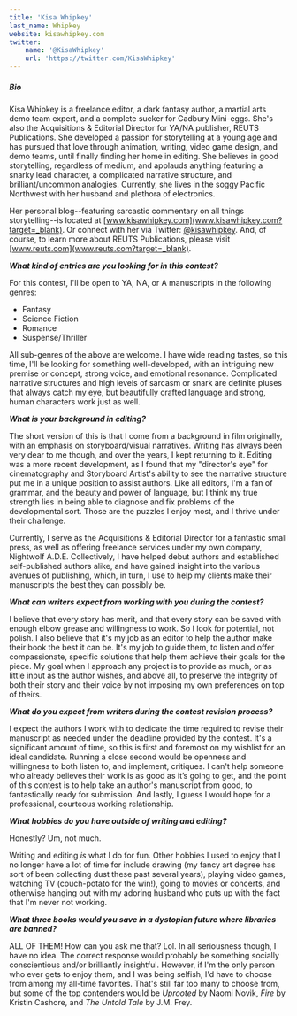 ```yaml
---
title: 'Kisa Whipkey'
last_name: Whipkey
website: kisawhipkey.com
twitter:
    name: '@KisaWhipkey'
    url: 'https://twitter.com/KisaWhipkey'
---
```


##### Bio

Kisa Whipkey is a freelance editor, a dark fantasy author, a martial arts demo team expert, and a complete sucker for Cadbury Mini-eggs. She's also the Acquisitions & Editorial Director for YA/NA publisher, REUTS Publications. She developed a passion for storytelling at a young age and has pursued that love through animation, writing, video game design, and demo teams, until finally finding her home in editing. She believes in good storytelling, regardless of medium, and applauds anything featuring a snarky lead character, a complicated narrative structure, and brilliant/uncommon analogies. Currently, she lives in the soggy Pacific Northwest with her husband and plethora of electronics.

Her personal blog--featuring sarcastic commentary on all things storytelling--is located at [www.kisawhipkey.com](www.kisawhipkey.com?target=_blank). Or connect with her via Twitter: [@kisawhipkey](https://twitter.com/KisaWhipkey?target=_blank). And, of course, to learn more about REUTS Publications, please visit [www.reuts.com](www.reuts.com?target=_blank).


***What kind of entries are you looking for in this contest?***

For this contest, I'll be open to YA, NA, or A manuscripts in the following genres:

 * Fantasy
 * Science Fiction
 * Romance
 * Suspense/Thriller

All sub-genres of the above are welcome. I have wide reading tastes, so this time, I'll be looking for something well-developed, with an intriguing new premise or concept, strong voice, and emotional resonance. Complicated narrative structures and high levels of sarcasm or snark are definite pluses that always catch my eye, but beautifully crafted language and strong, human characters work just as well.

***What is your background in editing?***

The short version of this is that I come from a background in film originally, with an emphasis on storyboard/visual narratives. Writing has always been very dear to me though, and over the years, I kept returning to it. Editing was a more recent development, as I found that my "director's eye" for cinematography and Storyboard Artist's ability to see the narrative structure put me in a unique position to assist authors. Like all editors, I'm a fan of grammar, and the beauty and power of language, but I think my true strength lies in being able to diagnose and fix problems of the developmental sort. Those are the puzzles I enjoy most, and I thrive under their challenge.

Currently, I serve as the Acquisitions & Editorial Director for a fantastic small press, as well as offering freelance services under my own company, Nightwolf A.D.E. Collectively, I have helped debut authors and established self-published authors alike, and have gained insight into the various avenues of publishing, which, in turn, I use to help my clients make their manuscripts the best they can possibly be.

***What can writers expect from working with you during the contest?***

I believe that every story has merit, and that every story can be saved with enough elbow grease and willingness to work. So I look for potential, not polish. I also believe that it's my job as an editor to help the author make their book the best it can be. It's my job to guide them, to listen and offer compassionate, specific solutions that help them achieve their goals for the piece. My goal when I approach any project is to provide as much, or as little input as the author wishes, and above all, to preserve the integrity of both their story and their voice by not imposing my own preferences on top of theirs.

***What do you expect from writers during the contest revision process?***

I expect the authors I work with to dedicate the time required to revise their manuscript as needed under the deadline provided by the contest. It's a significant amount of time, so this is first and foremost on my wishlist for an ideal candidate. Running a close second would be openness and willingness to both listen to, and implement, critiques. I can't help someone who already believes their work is as good as it’s going to get, and the point of this contest is to help take an author's manuscript from good, to fantastically ready for submission. And lastly, I guess I would hope for a professional, courteous working relationship.

***What hobbies do you have outside of writing and editing?***

Honestly? Um, not much.

Writing and editing _is_ what I do for fun. Other hobbies I used to enjoy that I no longer have a lot of time for include drawing (my fancy art degree has sort of been collecting dust these past several years), playing video games, watching TV (couch-potato for the win!), going to movies or concerts, and otherwise hanging out with my adoring husband who puts up with the fact that I'm never not working.

***What three books would you save in a dystopian future where libraries are banned?***

ALL OF THEM! How can you ask me that? Lol. In all seriousness though, I have no idea. The correct response would probably be something socially conscientious and/or brilliantly insightful. However, if I'm the only person who ever gets to enjoy them, and I was being selfish, I'd have to choose from among my all-time favorites. That's still far too many to choose from, but some of the top contenders would be _Uprooted_ by Naomi Novik, _Fire_ by Kristin Cashore, and _The Untold Tale_ by J.M. Frey.